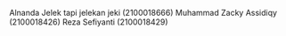 Alnanda Jelek tapi jelekan jeki           (2100018666)
Muhammad Zacky Assidiqy (2100018426)
Reza Sefiyanti          (2100018429)

